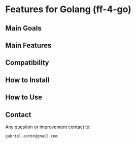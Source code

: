 # Features for Golang (ff-4-go)

## Main Goals

## Main Features

## Compatibility

## How to Install

## How to Use

## Contact

Any question or improvement contact to:
```shell
gabriel.estmr@gmail.com
```

